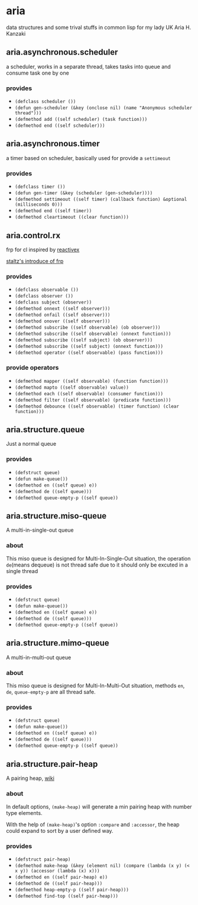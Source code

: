 # aria
data structures and some trival stuffs in common lisp for my lady UK Aria H. Kanzaki

## aria.asynchronous.scheduler
a scheduler, works in a separate thread, takes tasks into queue and consume task one by one

### provides
- `(defclass scheduler ())`
- `(defun gen-scheduler (&key (onclose nil) (name "Anonymous scheduler thread")))`
- `(defmethod add ((self scheduler) (task function)))`
- `(defmethod end ((self scheduler)))`

## aria.asynchronous.timer
a timer based on scheduler, basically used for provide a `settimeout`

### provides
- `(defclass timer ())`
- `(defun gen-timer (&key (scheduler (gen-scheduler))))`
- `(defmethod settimeout ((self timer) (callback function) &optional (milliseconds 0)))`
- `(defmethod end ((self timer))`
- `(defmethod cleartimeout ((clear function)))`

## aria.control.rx
frp for cl inspired by [reactivex](http://reactivex.io/)

[staltz's introduce of frp](https://gist.github.com/staltz/868e7e9bc2a7b8c1f754)

### provides
- `(defclass observable ())`
- `(defclass observer ())`
- `(defclass subject (observer))`
- `(defmethod onnext ((self observer)))`
- `(defmethod onfail ((self observer)))`
- `(defmethod onover ((self observer)))`
- `(defmethod subscribe ((self observable) (ob observer)))`
- `(defmethod subscribe ((self observable) (onnext function)))`
- `(defmethod subscribe ((self subject) (ob observer)))`
- `(defmethod subscribe ((self subject) (onnext function)))`
- `(defmethod operator ((self observable) (pass function)))`

### provide operators
- `(defmethod mapper ((self observable) (function function)))`
- `(defmethod mapto ((self observable) value))`
- `(defmethod each ((self observable) (consumer function)))`
- `(defmethod filter ((self observable) (predicate function)))`
- `(defmethod debounce ((self observable) (timer function) (clear function)))`

## aria.structure.queue
Just a normal queue

### provides
- `(defstruct queue)`
- `(defun make-queue())`
- `(defmethod en ((self queue) e))`
- `(defmethod de ((self queue)))`
- `(defmethod queue-empty-p ((self queue))`

## aria.structure.miso-queue
A multi-in-single-out queue

### about
This miso queue is designed for Multi-In-Single-Out situation, the operation `de`(means dequeue) is not thread safe due to it should only be excuted in a single thread

### provides
- `(defstruct queue)`
- `(defun make-queue())`
- `(defmethod en ((self queue) e))`
- `(defmethod de ((self queue)))`
- `(defmethod queue-empty-p ((self queue))`

## aria.structure.mimo-queue
A multi-in-multi-out queue

### about
This miso queue is designed for Multi-In-Multi-Out situation, methods `en`, `de`, `queue-empty-p` are all thread safe.

### provides
- `(defstruct queue)`
- `(defun make-queue())`
- `(defmethod en ((self queue) e))`
- `(defmethod de ((self queue)))`
- `(defmethod queue-empty-p ((self queue))`

## aria.structure.pair-heap
A pairing heap, [wiki](https://en.wikipedia.org/wiki/Pairing_heap)

### about
In default options, `(make-heap)` will generate a min pairing heap with number type elements.

With the help of `(make-heap)`'s option `:compare` and `:accessor`, the heap could expand to sort by a user defined way.

### provides
- `(defstruct pair-heap)`
- `(defmethod make-heap (&key (element nil) (compare (lambda (x y) (< x y)) (accessor (lambda (x) x)))`
- `(defmethod en ((self pair-heap) e))`
- `(defmethod de ((self pair-heap)))`
- `(defmethod heap-empty-p ((self pair-heap)))`
- `(defmethod find-top ((self pair-heap)))`
